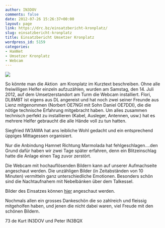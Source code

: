 ```yaml
---
author: IN3DOV
comments: false
date: 2012-07-26 15:26:37+00:00
layout: page
link: https://drc.bz/einsatzbericht-kronplatz/
slug: einsatzbericht-kronplatz
title: Einsatzbericht Umsetzer Kronplatz
wordpress_id: 5159
categories:
- HamNet
- Umsetzer Kronplatz
- Webcam
---
```


[![](https://drc.bz/wp-content/uploads/2012/07/kamera1-225x300.jpg)](https://drc.bz/wp-content/uploads/2012/07/kamera1.jpg)


So könnte man die Aktion  am Kronplatz im Kurztext beschreiben. Ohne alle freiwilligen Helfer einzeln aufzuzählen, wurden am Samstag, den 14. Juli 2012, auf dem Umsetzerstandort am Turm die Webcam installiert. Flori, DL8MBT ist eigens aus DL angereist und hat noch zwei seiner Freunde aus Lienz mitgenommen (Norbert OE7NGI mit Sohn Daniel OE7DDI), die die nötige technische Erfahrung mitgebracht haben. Um alles zusammen technisch perfekt zu installieren (Kabel, Ausleger, Antennen, usw.) hat es mehrere Helfer gebraucht die alle Hände voll zu tun hatten.




Siegfried IW3AWA hat ans leibliche Wohl gedacht und ein entsprechend üppiges Mittagessen organisiert.




Nur die Anbindung Hamnet Richtung Marmolada hat fehlgeschlagen….den Grund dafür haben wir zwei Tage später erfahren, denn ein Blitzeinschlag hatte die Anlage einen Tag zuvor zerstört.




Die Webcam mit hochauflösenden Bildern kann auf unserer Aufmachseite angeschaut werden. Die unzähligen Bilder (in Zeitabständen von 10 Minuten) vermitteln ganz unterschiedliche Emotionen. Besonders schön sind die Nachtaufnahem mit Nebelbänken über dem Talkessel.




Bilder des Einsatzes können [hier](http://www.foto-webcam.eu/webcam/bilder/2012-07-14-kronplatz/) angeschaut werden.




Nochmals allen ein grosses Dankeschön die so zahlreich und fleissig mitgeholfen haben, und jenen die nicht dabei waren, viel Freude mit den schönen Bildern.




73 de Kurt IN3DOV und Peter IN3BQX
